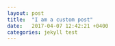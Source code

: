 ```yaml
---
layout: post
title:  "I am a custom post"
date:   2017-04-07 12:42:21 +0400
categories: jekyll test
---
```


[jekyll-docs]: https://jekyllrb.com/docs/home
[jekyll-gh]:   https://github.com/jekyll/jekyll
[jekyll-talk]: https://talk.jekyllrb.com/
